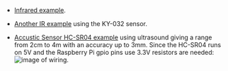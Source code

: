 
* [Infrared example](https://www.youtube.com/watch?v=iAWslxNC7e4).

* [Another IR example](https://www.youtube.com/watch?v=gRtdcxOXojo) using the KY-032 sensor.

* [Accustic Sensor HC-SR04 example](https://www.youtube.com/watch?v=ZejQOX69K5M) using ultrasound giving a range from 2cm to 4m with an accuracy up to 3mm.
Since the HC-SR04 runs on 5V and the Raspberry Pi gpio pins use 3.3V resistors are needed:
![image of wiring](http://www.tutorials-raspberrypi.de/wp-content/uploads/2014/05/ultraschall_Steckplatine.png).
